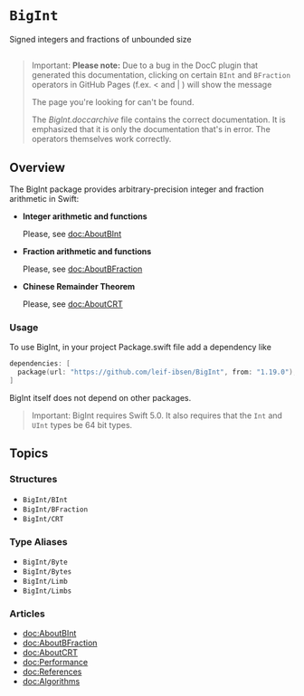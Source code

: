 # ``BigInt``

Signed integers and fractions of unbounded size

## 

> Important:
**Please note:** Due to a bug in the DocC plugin that generated this documentation,
> clicking on certain `BInt` and `BFraction` operators in GitHub Pages (f.ex. < and | ) will show the message
>
>    The page you're looking for can't be found.
>   
> The *BigInt.doccarchive* file contains the correct documentation.
> It is emphasized that it is only the documentation that's in error.
> The operators themselves work correctly.

## Overview

The BigInt package provides arbitrary-precision integer and fraction arithmetic in Swift:

* **Integer arithmetic and functions**

    Please, see <doc:AboutBInt>

* **Fraction arithmetic and functions**

    Please, see <doc:AboutBFraction>

* **Chinese Remainder Theorem**

    Please, see <doc:AboutCRT>

### Usage

To use BigInt, in your project Package.swift file add a dependency like

```swift
dependencies: [
  package(url: "https://github.com/leif-ibsen/BigInt", from: "1.19.0"),
]
```

BigInt itself does not depend on other packages.

> Important:
BigInt requires Swift 5.0. It also requires that the `Int` and `UInt` types be 64 bit types.

## Topics

### Structures

- ``BigInt/BInt``
- ``BigInt/BFraction``
- ``BigInt/CRT``

### Type Aliases

- ``BigInt/Byte``
- ``BigInt/Bytes``
- ``BigInt/Limb``
- ``BigInt/Limbs``

### Articles

- <doc:AboutBInt>
- <doc:AboutBFraction>
- <doc:AboutCRT>
- <doc:Performance>
- <doc:References>
- <doc:Algorithms>
